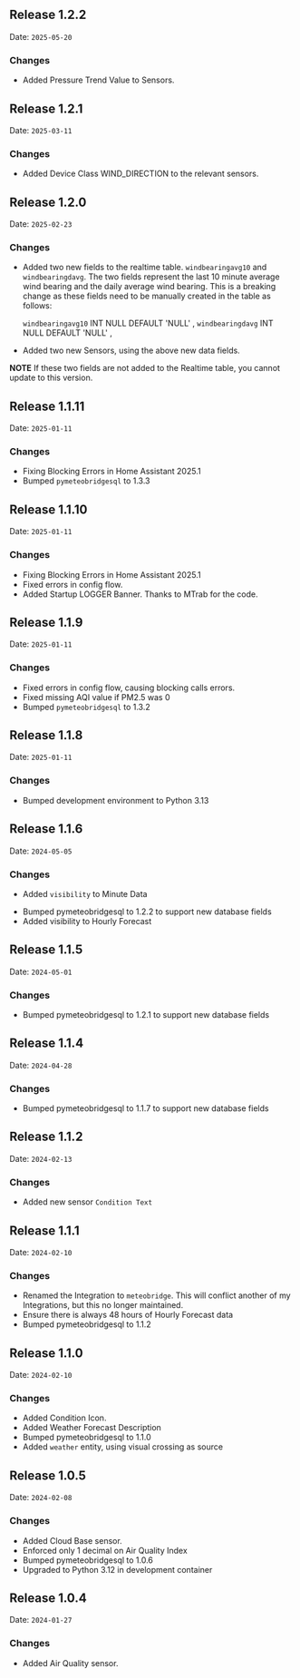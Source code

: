 
## Release 1.2.2

Date: `2025-05-20`

### Changes

* Added Pressure Trend Value to Sensors.

## Release 1.2.1

Date: `2025-03-11`

### Changes

* Added Device Class WIND_DIRECTION to the relevant sensors.

## Release 1.2.0

Date: `2025-02-23`

### Changes

* Added two new fields to the realtime table. `windbearingavg10` and `windbearingdavg`. The two fields represent the last 10 minute average wind bearing and the daily average wind bearing. This is a breaking change as these fields need to be manually created in the table as follows:

  `windbearingavg10` INT NULL DEFAULT 'NULL' ,
  `windbearingdavg` INT NULL DEFAULT 'NULL' ,

* Added two new Sensors, using the above new data fields.

**NOTE** If these two fields are not added to the Realtime table, you cannot update to this version.

## Release 1.1.11

Date: `2025-01-11`

### Changes

* Fixing Blocking Errors in Home Assistant 2025.1
* Bumped `pymeteobridgesql` to 1.3.3

## Release 1.1.10

Date: `2025-01-11`

### Changes

* Fixing Blocking Errors in Home Assistant 2025.1
* Fixed errors in config flow.
* Added Startup LOGGER Banner. Thanks to MTrab for the code.

## Release 1.1.9

Date: `2025-01-11`

### Changes

* Fixed errors in config flow, causing blocking calls errors.
* Fixed missing AQI value if PM2.5 was 0
* Bumped `pymeteobridgesql` to 1.3.2

## Release 1.1.8

Date: `2025-01-11`

### Changes

* Bumped development environment to Python 3.13

## Release 1.1.6

Date: `2024-05-05`

### Changes

* Added `visibility` to Minute Data
- Bumped pymeteobridgesql to 1.2.2 to support new database fields
- Added visibility to Hourly Forecast

## Release 1.1.5

Date: `2024-05-01`

### Changes

- Bumped pymeteobridgesql to 1.2.1 to support new database fields

## Release 1.1.4

Date: `2024-04-28`

### Changes

- Bumped pymeteobridgesql to 1.1.7 to support new database fields

## Release 1.1.2

Date: `2024-02-13`

### Changes

- Added new sensor `Condition Text`


## Release 1.1.1

Date: `2024-02-10`

### Changes

- Renamed the Integration to `meteobridge`. This will conflict another of my Integrations, but this no longer maintained.
- Ensure there is always 48 hours of Hourly Forecast data
- Bumped pymeteobridgesql to 1.1.2


## Release 1.1.0

Date: `2024-02-10`

### Changes

- Added Condition Icon.
- Added Weather Forecast Description
- Bumped pymeteobridgesql to 1.1.0
- Added `weather` entity, using visual crossing as source


## Release 1.0.5

Date: `2024-02-08`

### Changes

- Added Cloud Base sensor.
- Enforced only 1 decimal on Air Quality Index
- Bumped pymeteobridgesql to 1.0.6
- Upgraded to Python 3.12 in development container


## Release 1.0.4

Date: `2024-01-27`

### Changes

- Added Air Quality sensor.